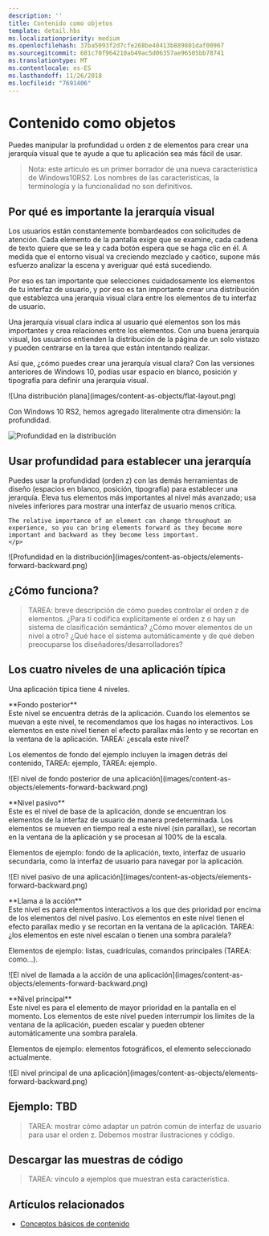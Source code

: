 ```yaml
---
description: ''
title: Contenido como objetos
template: detail.hbs
ms.localizationpriority: medium
ms.openlocfilehash: 37ba5093f2d7cfe268be40413b889801daf00967
ms.sourcegitcommit: 681c70f964210ab49ac5d06357ae96505bb78741
ms.translationtype: MT
ms.contentlocale: es-ES
ms.lasthandoff: 11/26/2018
ms.locfileid: "7691406"
---
```

# <a name="content-as-objects"></a>Contenido como objetos

 

Puedes manipular la profundidad u orden z de elementos para crear una jerarquía visual que te ayude a que tu aplicación sea más fácil de usar.  

> Nota: este artículo es un primer borrador de una nueva característica de Windows10RS2. Los nombres de las características, la terminología y la funcionalidad no son definitivos. 

## <a name="why-visual-hierarchy-is-important"></a>Por qué es importante la jerarquía visual

Los usuarios están constantemente bombardeados con solicitudes de atención. Cada elemento de la pantalla exige que se examine, cada cadena de texto quiere que se lea y cada botón espera que se haga clic en él. A medida que el entorno visual va creciendo mezclado y caótico, supone más esfuerzo analizar la escena y averiguar qué está sucediendo.  

Por eso es tan importante que selecciones cuidadosamente los elementos de tu interfaz de usuario, y por eso es tan importante crear una distribución que establezca una jerarquía visual clara entre los elementos de tu interfaz de usuario. <!-- Every element is competing for the user's attention, and every time you add an element, you add a mental tax to the user. -->

Una jerarquía visual clara indica al usuario qué elementos son los más importantes y crea relaciones entre los elementos. Con una buena jerarquía visual, los usuarios entienden la distribución de la página de un solo vistazo y pueden centrarse en la tarea que están intentando realizar. 

<p></p>


<div class="side-by-side">
<div class="side-by-side-content">
  <div class="side-by-side-content-left">
  <p>Así que, ¿cómo puedes crear una jerarquía visual clara? Con las versiones anteriores de Windows 10, podías usar espacio en blanco, posición y tipografía para definir una jerarquía visual. </p>
  </div>
  <div class="side-by-side-content-right">
    ![Una distribución plana](images/content-as-objects/flat-layout.png)
    
  </div>
</div>
</div>

Con Windows 10 RS2, hemos agregado literalmente otra dimensión: la profundidad. 

![Profundidad en la distribución](images/content-as-objects/depth-in-layout2.png)


## <a name="use-depth-to-establish-a-hierarchy"></a>Usar profundidad para establecer una jerarquía 

<p></p>

<div class="side-by-side">
<div class="side-by-side-content">
  <div class="side-by-side-content-left">
     <p>Puedes usar la profundidad (orden z) con las demás herramientas de diseño (espacios en blanco, posición, tipografía) para establecer una jerarquía. Eleva tus elementos más importantes al nivel más avanzado; usa niveles inferiores para mostrar una interfaz de usuario menos crítica. 

    The relative importance of an element can change throughout an experience, so you can bring elements forward as they become more important and backward as they become less important. 
    </p>
  </div>
  <div class="side-by-side-content-right">
    ![Profundidad en la distribución](images/content-as-objects/elements-forward-backward.png) 
    
  </div>
</div>
</div>

## <a name="how-does-it-work"></a>¿Cómo funciona?
> TAREA: breve descripción de cómo puedes controlar el orden z de elementos. ¿Para ti codifica explícitamente el orden z o hay un sistema de clasificación semántica? ¿Cómo mover elementos de un nivel a otro? ¿Qué hace el sistema automáticamente y de qué deben preocuparse los diseñadores/desarrolladores? 

## <a name="the-four-layers-of-a-typical-app-layers"></a>Los cuatro niveles de una aplicación típica

<p>Una aplicación típica tiene 4 niveles.</p>
<p></p>

<div class="side-by-side">
<div class="side-by-side-content">
  <div class="side-by-side-content-left">
  **Fondo posterior** <br/>
Este nivel se encuentra detrás de la aplicación.  Cuando los elementos se muevan a este nivel, te recomendamos que los hagas no interactivos. Los elementos en este nivel tienen el efecto parallax más lento y se recortan en la ventana de la aplicación. TAREA: ¿escala este nivel? 

<p>Los elementos de fondo del ejemplo incluyen la imagen detrás del contenido, TAREA: ejemplo, TAREA: ejemplo.</p>
  </div>
  <div class="side-by-side-content-right">
    ![El nivel de fondo posterior de una aplicación](images/content-as-objects/elements-forward-backward.png)
    
  </div>
</div>
</div>

<p></p>

<div class="side-by-side">
<div class="side-by-side-content">
  <div class="side-by-side-content-left">
  **Nivel pasivo** <br/>
Este es el nivel de base de la aplicación, donde se encuentran los elementos de la interfaz de usuario de manera predeterminada.  Los elementos se mueven en tiempo real a este nivel (sin parallax), se recortan en la ventana de la aplicación y se procesan al 100% de la escala. 

<p>Elementos de ejemplo: fondo de la aplicación, texto, interfaz de usuario secundaria, como la interfaz de usuario para navegar por la aplicación.</p>
  </div>
  <div class="side-by-side-content-right">
    ![El nivel pasivo de una aplicación](images/content-as-objects/elements-forward-backward.png)
    
  </div>
</div>
</div>

<p></p>

<div class="side-by-side">
<div class="side-by-side-content">
  <div class="side-by-side-content-left">
  **Llama a la acción** <br/>
Este nivel es para elementos interactivos a los que des prioridad por encima de los elementos del nivel pasivo. Los elementos en este nivel tienen el efecto parallax medio y se recortan en la ventana de la aplicación. TAREA: ¿los elementos en este nivel escalan o tienen una sombra paralela?

<p>Elementos de ejemplo: listas, cuadrículas, comandos principales (TAREA: como...).</p> 
  </div>
  <div class="side-by-side-content-right">
    ![El nivel de llamada a la acción de una aplicación](images/content-as-objects/elements-forward-backward.png)
    
  </div>
</div>
</div>

<p></p>
<div class="side-by-side">
<div class="side-by-side-content">
  <div class="side-by-side-content-left">
  **Nivel principal** <br/>
Este nivel es para el elemento de mayor prioridad en la pantalla en el momento.  Los elementos de este nivel pueden interrumpir los límites de la ventana de la aplicación, pueden escalar y pueden obtener automáticamente una sombra paralela.

<p>Elementos de ejemplo: elementos fotográficos, el elemento seleccionado actualmente.</p>  
  </div>
  <div class="side-by-side-content-right">
    ![El nivel principal de una aplicación](images/content-as-objects/elements-forward-backward.png)
    
  </div>
</div>
</div>



<!--
Depth is meaningful; it establishes visual and interactive hierarchy for users to efficiently complete tasks. Depth orients users in our system. 
-->

## <a name="example-tbd"></a>Ejemplo: TBD
> TAREA: mostrar cómo adaptar un patrón común de interfaz de usuario para usar el orden z. Debemos mostrar ilustraciones y código. 

## <a name="download-the-code-samples"></a>Descargar las muestras de código
>TAREA: vínculo a ejemplos que muestran esta característica. 


## <a name="related-articles"></a>Artículos relacionados
* [Conceptos básicos de contenido](../basics/content-basics.md)
